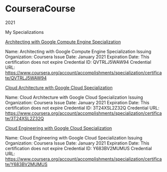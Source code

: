 # CourseraCourse

2021

My Specializations

[Architecting with Google Compute Engine Specialization](https://coursera.org/share/114af80c1a2ad6ae3e592d6930cb9473)

Name:
Architecting with Google Compute Engine Specialization
Issuing Organization:
Coursera
Issue Date:
January 2021
Expiration Date:
This certification does not expire
Credential ID:
QVTRLJ5WAW94
Credential URL:
https://www.coursera.org/account/accomplishments/specialization/certificate/QVTRLJ5WAW94


[Cloud Architecture with Google Cloud Specialization](https://coursera.org/share/58fa11b1e163e76a34101135088ac14d)

Name:
Cloud Architecture with Google Cloud Specialization
Issuing Organization:
Coursera
Issue Date:
January 2021
Expiration Date:
This certification does not expire
Credential ID:
3T24XSL2Z32Q
Credential URL:
https://www.coursera.org/account/accomplishments/specialization/certificate/3T24XSL2Z32Q


[Cloud Engineering with Google Cloud Specialization](https://coursera.org/share/831a1a822dba5783f9cf3277d18cd067)

Name:
Cloud Engineering with Google Cloud Specialization
Issuing Organization:
Coursera
Issue Date:
January 2021
Expiration Date:
This certification does not expire
Credential ID:
Y683BV2MUMUS
Credential URL:
https://www.coursera.org/account/accomplishments/specialization/certificate/Y683BV2MUMUS
